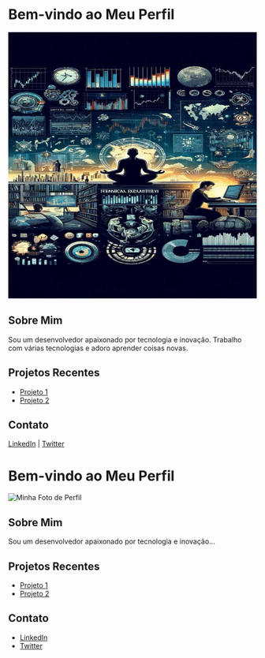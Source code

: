 # Bem-vindo ao Meu Perfil

<!-- Usando HTML para adicionar uma imagem -->
<img src="./trix1-capa.jpg" alt="Minha Foto de Perfil" width="960" height="540">

## Sobre Mim

<p>Sou um desenvolvedor apaixonado por tecnologia e inovação. Trabalho com várias tecnologias e adoro aprender coisas novas.</p>

## Projetos Recentes

<ul>
  <li><a href="https://github.com/username/projeto1">Projeto 1</a></li>
  <li><a href="https://github.com/username/projeto2">Projeto 2</a></li>
</ul>

## Contato

<!-- Usando HTML para links com ícones -->
<p>
  <a href="https://www.linkedin.com/in/seu-linkedin">LinkedIn</a> |
  <a href="https://twitter.com/seu-twitter">Twitter</a>
</p>



# Bem-vindo ao Meu Perfil

![Minha Foto de Perfil](https://example.com/minha-foto.jpg)

## Sobre Mim

Sou um desenvolvedor apaixonado por tecnologia e inovação...

## Projetos Recentes

- [Projeto 1](link)
- [Projeto 2](link)

## Contato

- [LinkedIn](link)
- [Twitter](link)

